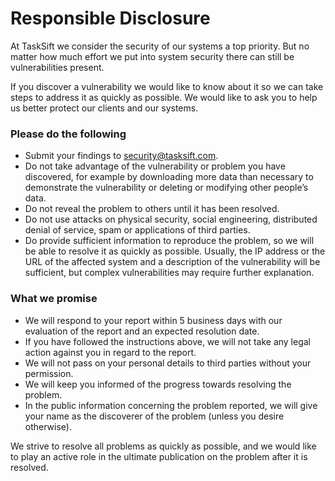 # Responsible Disclosure

At TaskSift we consider the security of our systems a top priority. But no matter how much effort we put into system security there can still be vulnerabilities present.

If you discover a vulnerability we would like to know about it so we can take steps to address it as quickly as possible. We would like to ask you to help us better protect our clients and our systems.

### Please do the following

* Submit your findings to security@tasksift.com.
* Do not take advantage of the vulnerability or problem you have discovered, for example by downloading more data than necessary to demonstrate the vulnerability or deleting or modifying other people’s data.
* Do not reveal the problem to others until it has been resolved.
* Do not use attacks on physical security, social engineering, distributed denial of service, spam or applications of third parties.
* Do provide sufficient information to reproduce the problem, so we will be able to resolve it as quickly as possible. Usually, the IP address or the URL of the affected system and a description of the vulnerability will be sufficient, but complex vulnerabilities may require further explanation.

### What we promise

* We will respond to your report within 5 business days with our evaluation of the report and an expected resolution date.
* If you have followed the instructions above, we will not take any legal action against you in regard to the report.
* We will not pass on your personal details to third parties without your permission.
* We will keep you informed of the progress towards resolving the problem.
* In the public information concerning the problem reported, we will give your name as the discoverer of the problem \(unless you desire otherwise\).

We strive to resolve all problems as quickly as possible, and we would like to play an active role in the ultimate publication on the problem after it is resolved.

